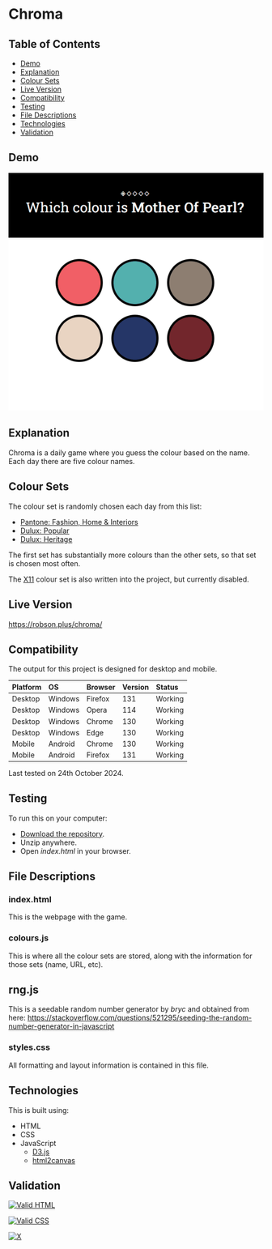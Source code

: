 # Chroma

## Table of Contents

 * [Demo](#demo)
 * [Explanation](#explanation)
 * [Colour Sets](#colour-sets)
 * [Live Version](#live-version) 
 * [Compatibility](#compatibility)
 * [Testing](#testing) 
 * [File Descriptions](#file-descriptions)
 * [Technologies](#technologies)
 * [Validation](#validation)
 
## Demo

![Demo](https://raw.githubusercontent.com/Robson/Chroma/master/Demo.gif)

## Explanation

Chroma is a daily game where you guess the colour based on the name. Each day there are five colour names.

## Colour Sets

The colour set is randomly chosen each day from this list:

 * [Pantone: Fashion, Home & Interiors](https://www.pantone.com/fashion-home-interiors)
 * [Dulux: Popular](https://www.dulux.co.uk/en/colour-details/filters/h_White#tabId=item0)
 * [Dulux: Heritage](https://www.duluxheritage.co.uk/en/colours)
 
The first set has substantially more colours than the other sets, so that set is chosen most often.
 
The [X11](https://en.wikipedia.org/wiki/X11_color_names) colour set is also written into the project, but currently disabled.

## Live Version

https://robson.plus/chroma/

## Compatibility

The output for this project is designed for desktop and mobile.

| Platform | OS      | Browser          | Version | Status  |
| :------- | :------ | :--------------- | :------ | :------ |
| Desktop  | Windows | Firefox          | 131     | Working |
| Desktop  | Windows | Opera            | 114     | Working |
| Desktop  | Windows | Chrome           | 130     | Working |
| Desktop  | Windows | Edge             | 130     | Working |
| Mobile   | Android | Chrome           | 130     | Working |
| Mobile   | Android | Firefox          | 131     | Working |

Last tested on 24th October 2024.

## Testing
 
 To run this on your computer:
  * [Download the repository](https://github.com/Robson/Chroma/archive/master.zip).
  * Unzip anywhere.
  * Open *index.html* in your browser.
  
## File Descriptions

### index.html

This is the webpage with the game.

### colours.js

This is where all the colour sets are stored, along with the information for those sets (name, URL, etc).

## rng.js

This is a seedable random number generator by _bryc_ and obtained from here:
https://stackoverflow.com/questions/521295/seeding-the-random-number-generator-in-javascript

### styles.css

All formatting and layout information is contained in this file.

## Technologies

This is built using:
 * HTML
 * CSS
 * JavaScript
   * [D3.js](https://github.com/d3/d3)
   * [html2canvas](https://html2canvas.hertzen.com/)
   
## Validation
   
<a href="https://validator.w3.org/nu/?doc=https%3A%2F%2Frobson.plus%2Fchroma%2F"><img src="https://www.w3.org/Icons/valid-html401-blue" alt="Valid HTML" /></a>

<a href="http://jigsaw.w3.org/css-validator/validator?uri=https%3A%2F%2Frobson.plus%2Fchroma%2Fstyles.css&profile=css3svg&usermedium=all&warning=1"><img src="https://jigsaw.w3.org/css-validator/images/vcss-blue" alt="Valid CSS" /></a>      

[![X](https://www.codefactor.io/repository/github/robson/Chroma/badge?style=flat-square)](https://www.codefactor.io/repository/github/robson/Chroma)   